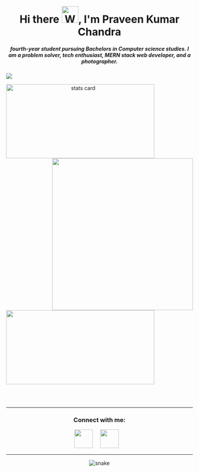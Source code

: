 <h1 align="center">Hi there <img src="https://raw.githubusercontent.com/nixin72/nixin72/master/wave.gif" 
         alt="Waving hand animated gif"
         height="45"
         width="45" />, I'm Praveen Kumar Chandra</h1>
<h5 align="center">
fourth-year student pursuing Bachelors in Computer science studies. I am a problem solver, tech enthusiast, MERN stack web developer, and a photographer.
</h5>
<p align="left"> <img src="https://komarev.com/ghpvc/?username=praveenchandra01&label=Profile%20views&color=0e75b6&style=flat" /> </p>

<p>
<a align= "center" href="https://github.com/praveenchandra01">
<img alt= "stats card" height="200px" width="400" src="https://github-readme-streak-stats.herokuapp.com/?user=praveenchandra01&theme=radical">
<img align="right" height="410" width="380" src=https://cdn.dribbble.com/users/195172/screenshots/6578919/image.png /> 
</a>
</p>
<img height="200px" width="400" src="https://github-readme-stats.vercel.app/api?username=praveenchandra01&count_private=true&theme=radical&show_icons=true" />

<br><br>
<hr>

<h3 align="center">Connect with me:</h3>
<p align="center">
<a href="https://twitter.com/praveenchandr01" target="blank"><img src="https://img.icons8.com/color/48/000000/twitter-squared.png" height="50" width="50" /></a> &nbsp;&nbsp;&nbsp;
<a href="https://www.linkedin.com/in/praveenchandra01/" target="blank"><img src="https://img.icons8.com/color/48/000000/linkedin.png" height="50" width="50" /></a>&nbsp;&nbsp;&nbsp;&nbsp;
</p>

<hr>

<p align="center">
  <img src="https://github.com/ishikkkkaaaa/ishikkkkaaaa/raw/output/github-contribution-grid-snake.svg" alt="snake"></center>
</p>
